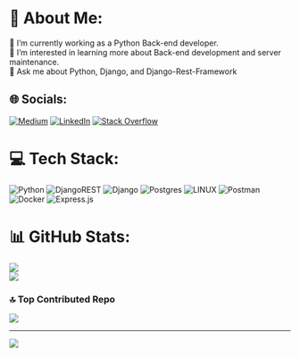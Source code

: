 # 💫 About Me:
🔭 I’m currently working as a Python Back-end developer.<br>🌱 I’m interested in learning more about Back-end development and server maintenance. <br>💬 Ask me about Python, Django, and Django-Rest-Framework<br>


## 🌐 Socials:
[![Medium](https://img.shields.io/badge/Medium-12100E?logo=medium&logoColor=white)](https://medium.com/@FatemeFouladkar)
[![LinkedIn](https://img.shields.io/badge/LinkedIn-%230077B5.svg?logo=linkedin&logoColor=white)](https://linkedin.com/in/fatemefouladkar)
[![Stack Overflow](https://img.shields.io/badge/-Stackoverflow-FE7A16?logo=stack-overflow&logoColor=white)](https://stackoverflow.com/users/11604566) 

# 💻 Tech Stack:
![Python](https://img.shields.io/badge/python-3670A0?style=flat&logo=python&logoColor=ffdd54) ![DjangoREST](https://img.shields.io/badge/DJANGO-REST-ff1709?style=flat&logo=django&logoColor=white&color=ff1709&labelColor=gray) ![Django](https://img.shields.io/badge/django-%23092E20.svg?style=flat&logo=django&logoColor=white) ![Postgres](https://img.shields.io/badge/postgres-%23316192.svg?style=flat&logo=postgresql&logoColor=white) ![LINUX](https://img.shields.io/badge/Linux-FCC624?style=flat&logo=linux&logoColor=black) ![Postman](https://img.shields.io/badge/Postman-FF6C37?style=flat&logo=postman&logoColor=white) ![Docker](https://img.shields.io/badge/docker-%230db7ed.svg?style=flat&logo=docker&logoColor=white) ![Express.js](https://img.shields.io/badge/express.js-%23404d59.svg?style=flat&logo=express&logoColor=%2361DAFB)
# 📊 GitHub Stats:
![](https://github-readme-stats.vercel.app/api?username=FatemeFouladkar&theme=radical&hide_border=false&include_all_commits=false&count_private=false)<br/>
![](https://github-readme-stats.vercel.app/api/top-langs/?username=FatemeFouladkar&theme=radical&hide_border=false&include_all_commits=false&count_private=false&layout=compact)

### 🔝 Top Contributed Repo
![](https://github-contributor-stats.vercel.app/api?username=FatemeFouladkar&limit=5&theme=radical&combine_all_yearly_contributions=true)

---
[![](https://visitcount.itsvg.in/api?id=FatemeFouladkar&icon=8&color=1)](https://visitcount.itsvg.in)

<!-- Proudly created with GPRM ( https://gprm.itsvg.in ) -->
